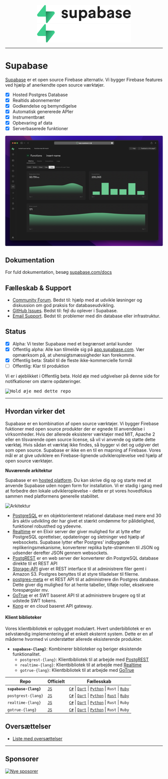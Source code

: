 <p align="center">
<img width="300" src="https://raw.githubusercontent.com/supabase/supabase/master/apps/www/public/images/supabase-logo-wordmark--light.svg?sanitize=true#gh-light-mode-only">
<img width="300" src="https://raw.githubusercontent.com/supabase/supabase/master/apps/www/public/images/supabase-logo-wordmark--dark.svg?sanitize=true#gh-dark-mode-only">
</p>

---

# Supabase

[Supabase](https://supabase.com) er et open source Firebase alternativ. Vi bygger Firebase features ved hjælp af anerkendte open source værktøjer.

- [x] Hosted Postgres Database
- [x] Realtids abonnementer
- [x] Godkendelse og bemyndigelse
- [x] Automatisk genererede APIer
- [x] Instrumentbræt
- [x] Opbevaring af data
- [x] Serverbaserede funktioner

![Supabase Dashboard](https://raw.githubusercontent.com/supabase/supabase/master/apps/www/public/images/github/supabase-dashboard.png)

## Dokumentation

For fuld dokumentation, besøg [supabase.com/docs](https://supabase.com/docs)

## Fælleskab & Support

- [Community Forum](https://github.com/supabase/supabase/discussions). Bedst til: hjælp med at udvikle løsninger og diskussion om god praksis for databaseudvikling.
- [GitHub Issues](https://github.com/supabase/supabase/issues). Bedst til: fejl du oplever i Supabase.
- [Email Support](https://supabase.com/docs/support#business-support). Bedst til: problemer med din database eller infrastruktur.

## Status

- [x] Alpha: Vi tester Supabase med et begrænset antal kunder
- [x] Offentlig alpha: Alle kan tilmelde sig på [app.supabase.com](https://app.supabase.com). Vær opmærksom på, at uhensigtsmæssigheder kan forekomme.
- [x] Offentlig beta: Stabil til de fleste ikke-kommercielle formål
- [ ] Offentlig: Klar til produktion

Vi er i øjeblikket i Offentlig beta. Hold øje med udgivelser på denne side for notifkationer om større opdateringer.

<kbd><img src="https://gitcdn.link/repo/supabase/supabase/master/web/static/watch-repo.gif" alt="Hold øje med dette repo"/></kbd>

---

## Hvordan virker det

Supabase er en kombination af open source værktøjer. Vi bygger Firebase fuktioner med open source produkter der er egnede til anvendelse i virksomheder. Hvis der allerede eksisterer værktøjer med MIT, Apache 2 eller en tilsvarende open source license, så vil vi anvende og støtte dette værktøj. Hvis sådan et værktøj ikke findes, så bygger vi det og udgiver det som open source. Supabase er ikke en en til en mapning af Firebase. Vores mål er at give udviklere en Firebase-lignende udvikleroplevelse ved hjælp af open source værktøjer.

**Nuværende arkitektur**

Supabase er en [hosted platform](https://app.supabase.com). Du kan skrive dig op og starte med at anvende Supabase uden nogen form for installation. Vi er stadig i gang med at forbedre den lokale udvikleroplevelse - dette er pt vores hovedfokus sammen med platformens generelle stabilitet.

![Arkitektur](https://supabase.com/docs/assets/images/supabase-architecture-9050a7317e9ec7efb7807f5194122e48.png)

- [PostgreSQL](https://www.postgresql.org/) er en objektorienteret relationel database med mere end 30 års aktiv udvikling der har givet et stærkt omdømme for pålidelighed, funktionel robusthed og ydeevne.
- [Realtime](https://github.com/supabase/realtime) er en Elixir server der giver mulighed for at lytte efter PostgreSQL oprettelser, opdateringer og sletninger ved hjælp af websockets. Supabase lytter efter Postgres' indbyggede replikeringsmekanisme, konverterer replika byte-strømmen til JSON og udsender derefter JSON gennem websockets.
- [PostgREST](http://postgrest.org/) er en web server der konverterer din PostgreSQL database direkte til et REST API
- [Storage-API](https://github.com/supabase/storage-api) giver et REST interface til at administrere filer gemt i Amazon S3. Postgres benyttes til at styre tilladelser til filerne.
- [postgres-meta](https://github.com/supabase/postgres-meta) er et REST API til at administrere din Postgres database. Dette giver dig mulighed for at hente tabeller, tilføje roller, eksekvere forespørgsler mv.
- [GoTrue](https://github.com/netlify/gotrue) er et SWT baseret API til at administrere brugere og til at udstede SWT tokens.
- [Kong](https://github.com/Kong/kong) er en cloud baseret API gateway.

#### Klient biblioteker

Vores klientbibliotek er opbygget modulært. Hvert underbibliotek er en selvstændig implementering af et enkelt eksternt system. Dette er en af måderne hvormed vi understøtter allerede eksisterende produkter.

- **`supabase-{lang}`**: Kombinerer biblioteker og beriger eksistende funktionalitet.
  - `postgrest-{lang}`: Klientbibliotek til at arbejde med [PostgREST](https://github.com/postgrest/postgrest)
  - `realtime-{lang}`: Klientbibliotek til at arbejde med [Realtime](https://github.com/supabase/realtime)
  - `gotrue-{lang}`: Klientbibliotek til at arbejde med [GoTrue](https://github.com/netlify/gotrue)

| Repo                  | Officielt                                        | Fællesskab                                                                                                                                                                                                                                                                       |
| --------------------- | ------------------------------------------------ | -------------------------------------------------------------------------------------------------------------------------------------------------------------------------------------------------------------------------------------------------------------------------------- |
| **`supabase-{lang}`** | [`JS`](https://github.com/supabase/supabase-js)  | [`C#`](https://github.com/supabase/supabase-csharp) \| [`Dart`](https://github.com/supabase/supabase-dart) \| [`Python`](https://github.com/supabase/supabase-py) \| `Rust` \| [`Ruby`](https://github.com/supabase/supabase-rb)                                                 |
| `postgrest-{lang}`    | [`JS`](https://github.com/supabase/postgrest-js) | [`C#`](https://github.com/supabase/postgrest-csharp) \| [`Dart`](https://github.com/supabase/postgrest-dart) \| [`Python`](https://github.com/supabase/postgrest-py) \| [`Rust`](https://github.com/supabase/postgrest-rs) \| [`Ruby`](https://github.com/supabase/postgrest-rb) |
| `realtime-{lang}`     | [`JS`](https://github.com/supabase/realtime-js)  | [`C#`](https://github.com/supabase/realtime-csharp) \| [`Dart`](https://github.com/supabase/realtime-dart) \| [`Python`](https://github.com/supabase/realtime-py) \| `Rust` \| `Ruby`                                                                                            |
| `gotrue-{lang}`       | [`JS`](https://github.com/supabase/gotrue-js)    | [`C#`](https://github.com/supabase/gotrue-csharp) \| [`Dart`](https://github.com/supabase/gotrue-dart) \| [`Python`](https://github.com/supabase/gotrue-py) \| `Rust` \| `Ruby`                                                                                                  |

<!--- Remove this list if you're traslating to another language, it's hard to keep updated across multiple files-->
<!--- Keep only the link to the list of translation files-->

## Oversættelser

- [Liste med oversættelser](/i18n/languages.md) <!--- Keep only this -->

---

## Sponsorer

[![Nye sposorer](https://user-images.githubusercontent.com/10214025/90518111-e74bbb00-e198-11ea-8f88-c9e3c1aa4b5b.png)](https://github.com/sponsors/supabase)
